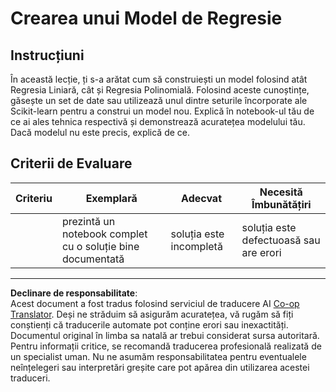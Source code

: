<!--
CO_OP_TRANSLATOR_METADATA:
{
  "original_hash": "cc471fa89c293bc735dd3a9a0fb79b1b",
  "translation_date": "2025-09-05T15:13:59+00:00",
  "source_file": "2-Regression/3-Linear/assignment.md",
  "language_code": "ro"
}
-->
# Crearea unui Model de Regresie

## Instrucțiuni

În această lecție, ți s-a arătat cum să construiești un model folosind atât Regresia Liniară, cât și Regresia Polinomială. Folosind aceste cunoștințe, găsește un set de date sau utilizează unul dintre seturile încorporate ale Scikit-learn pentru a construi un model nou. Explică în notebook-ul tău de ce ai ales tehnica respectivă și demonstrează acuratețea modelului tău. Dacă modelul nu este precis, explică de ce.

## Criterii de Evaluare

| Criteriu | Exemplară                                                    | Adecvat                   | Necesită Îmbunătățiri          |
| -------- | ------------------------------------------------------------ | -------------------------- | ------------------------------- |
|          | prezintă un notebook complet cu o soluție bine documentată   | soluția este incompletă   | soluția este defectuoasă sau are erori |

---

**Declinare de responsabilitate**:  
Acest document a fost tradus folosind serviciul de traducere AI [Co-op Translator](https://github.com/Azure/co-op-translator). Deși ne străduim să asigurăm acuratețea, vă rugăm să fiți conștienți că traducerile automate pot conține erori sau inexactități. Documentul original în limba sa natală ar trebui considerat sursa autoritară. Pentru informații critice, se recomandă traducerea profesională realizată de un specialist uman. Nu ne asumăm responsabilitatea pentru eventualele neînțelegeri sau interpretări greșite care pot apărea din utilizarea acestei traduceri.